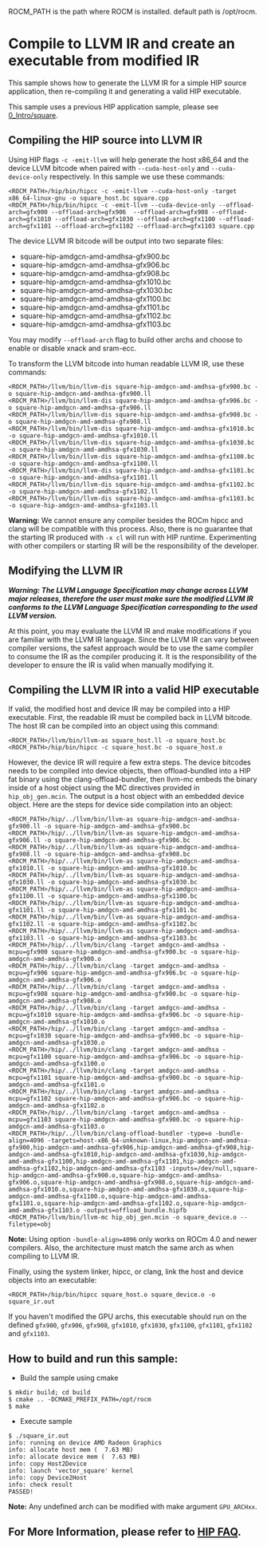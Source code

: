 ROCM_PATH is the path where ROCM is installed. default path is /opt/rocm.
# Compile to LLVM IR and create an executable from modified IR

This sample shows how to generate the LLVM IR for a simple HIP source application, then re-compiling it and generating a valid HIP executable.

This sample uses a previous HIP application sample, please see [0_Intro/square](https://github.com/ROCm/hip-tests/tree/develop/samples/0_Intro/square).

## Compiling the HIP source into LLVM IR
Using HIP flags `-c -emit-llvm` will help generate the host x86_64 and the device LLVM bitcode when paired with `--cuda-host-only` and `--cuda-device-only` respectively. In this sample we use these commands:
```
<ROCM_PATH>/hip/bin/hipcc -c -emit-llvm --cuda-host-only -target x86_64-linux-gnu -o square_host.bc square.cpp
<ROCM_PATH>/hip/bin/hipcc -c -emit-llvm --cuda-device-only --offload-arch=gfx900 --offload-arch=gfx906  --offload-arch=gfx908 --offload-arch=gfx1010 --offload-arch=gfx1030 --offload-arch=gfx1100 --offload-arch=gfx1101 --offload-arch=gfx1102 --offload-arch=gfx1103 square.cpp
```
The device LLVM IR bitcode will be output into two separate files:
- square-hip-amdgcn-amd-amdhsa-gfx900.bc
- square-hip-amdgcn-amd-amdhsa-gfx906.bc
- square-hip-amdgcn-amd-amdhsa-gfx908.bc
- square-hip-amdgcn-amd-amdhsa-gfx1010.bc
- square-hip-amdgcn-amd-amdhsa-gfx1030.bc
- square-hip-amdgcn-amd-amdhsa-gfx1100.bc
- square-hip-amdgcn-amd-amdhsa-gfx1101.bc
- square-hip-amdgcn-amd-amdhsa-gfx1102.bc
- square-hip-amdgcn-amd-amdhsa-gfx1103.bc

You may modify `--offload-arch` flag to build other archs and choose to enable or disable xnack and sram-ecc.

To transform the LLVM bitcode into human readable LLVM IR, use these commands:
```
<ROCM_PATH>/llvm/bin/llvm-dis square-hip-amdgcn-amd-amdhsa-gfx900.bc -o square-hip-amdgcn-amd-amdhsa-gfx900.ll
<ROCM_PATH>/llvm/bin/llvm-dis square-hip-amdgcn-amd-amdhsa-gfx906.bc -o square-hip-amdgcn-amd-amdhsa-gfx906.ll
<ROCM_PATH>/llvm/bin/llvm-dis square-hip-amdgcn-amd-amdhsa-gfx908.bc -o square-hip-amdgcn-amd-amdhsa-gfx908.ll
<ROCM_PATH>/llvm/bin/llvm-dis square-hip-amdgcn-amd-amdhsa-gfx1010.bc -o square-hip-amdgcn-amd-amdhsa-gfx1010.ll
<ROCM_PATH>/llvm/bin/llvm-dis square-hip-amdgcn-amd-amdhsa-gfx1030.bc -o square-hip-amdgcn-amd-amdhsa-gfx1030.ll
<ROCM_PATH>/llvm/bin/llvm-dis square-hip-amdgcn-amd-amdhsa-gfx1100.bc -o square-hip-amdgcn-amd-amdhsa-gfx1100.ll
<ROCM_PATH>/llvm/bin/llvm-dis square-hip-amdgcn-amd-amdhsa-gfx1101.bc -o square-hip-amdgcn-amd-amdhsa-gfx1101.ll
<ROCM_PATH>/llvm/bin/llvm-dis square-hip-amdgcn-amd-amdhsa-gfx1102.bc -o square-hip-amdgcn-amd-amdhsa-gfx1102.ll
<ROCM_PATH>/llvm/bin/llvm-dis square-hip-amdgcn-amd-amdhsa-gfx1103.bc -o square-hip-amdgcn-amd-amdhsa-gfx1103.ll
```

**Warning:** We cannot ensure any compiler besides the ROCm hipcc and clang will be compatible with this process. Also, there is no guarantee that the starting IR produced with `-x cl` will run with HIP runtime. Experimenting with other compilers or starting IR will be the responsibility of the developer.

## Modifying the LLVM IR
***Warning: The LLVM Language Specification may change across LLVM major releases, therefore the user must make sure the modified LLVM IR conforms to the LLVM Language Specification corresponding to the used LLVM version.***

At this point, you may evaluate the LLVM IR and make modifications if you are familiar with the LLVM IR language. Since the LLVM IR can vary between compiler versions, the safest approach would be to use the same compiler to consume the IR as the compiler producing it. It is the responsibility of the developer to ensure the IR is valid when manually modifying it.

## Compiling the LLVM IR into a valid HIP executable
If valid, the modified host and device IR may be compiled into a HIP executable. First, the readable IR must be compiled back in LLVM bitcode. The host IR can be compiled into an object using this command:
```
<ROCM_PATH>/llvm/bin/llvm-as square_host.ll -o square_host.bc
<ROCM_PATH>/hip/bin/hipcc -c square_host.bc -o square_host.o
```

However, the device IR will require a few extra steps. The device bitcodes needs to be compiled into device objects, then offload-bundled into a HIP fat binary using the clang-offload-bundler, then llvm-mc embeds the binary inside of a host object using the MC directives provided in `hip_obj_gen.mcin`. The output is a host object with an embedded device object. Here are the steps for device side compilation into an object:
```
<ROCM_PATH>/hip/../llvm/bin/llvm-as square-hip-amdgcn-amd-amdhsa-gfx900.ll -o square-hip-amdgcn-amd-amdhsa-gfx900.bc
<ROCM_PATH>/hip/../llvm/bin/llvm-as square-hip-amdgcn-amd-amdhsa-gfx906.ll -o square-hip-amdgcn-amd-amdhsa-gfx906.bc
<ROCM_PATH>/hip/../llvm/bin/llvm-as square-hip-amdgcn-amd-amdhsa-gfx908.ll -o square-hip-amdgcn-amd-amdhsa-gfx908.bc
<ROCM_PATH>/hip/../llvm/bin/llvm-as square-hip-amdgcn-amd-amdhsa-gfx1010.ll -o square-hip-amdgcn-amd-amdhsa-gfx1010.bc
<ROCM_PATH>/hip/../llvm/bin/llvm-as square-hip-amdgcn-amd-amdhsa-gfx1030.ll -o square-hip-amdgcn-amd-amdhsa-gfx1030.bc
<ROCM_PATH>/hip/../llvm/bin/llvm-as square-hip-amdgcn-amd-amdhsa-gfx1100.ll -o square-hip-amdgcn-amd-amdhsa-gfx1100.bc
<ROCM_PATH>/hip/../llvm/bin/llvm-as square-hip-amdgcn-amd-amdhsa-gfx1101.ll -o square-hip-amdgcn-amd-amdhsa-gfx1101.bc
<ROCM_PATH>/hip/../llvm/bin/llvm-as square-hip-amdgcn-amd-amdhsa-gfx1102.ll -o square-hip-amdgcn-amd-amdhsa-gfx1102.bc
<ROCM_PATH>/hip/../llvm/bin/llvm-as square-hip-amdgcn-amd-amdhsa-gfx1103.ll -o square-hip-amdgcn-amd-amdhsa-gfx1103.bc
<ROCM_PATH>/hip/../llvm/bin/clang -target amdgcn-amd-amdhsa -mcpu=gfx900 square-hip-amdgcn-amd-amdhsa-gfx900.bc -o square-hip-amdgcn-amd-amdhsa-gfx900.o
<ROCM_PATH>/hip/../llvm/bin/clang -target amdgcn-amd-amdhsa -mcpu=gfx906 square-hip-amdgcn-amd-amdhsa-gfx906.bc -o square-hip-amdgcn-amd-amdhsa-gfx906.o
<ROCM_PATH>/hip/../llvm/bin/clang -target amdgcn-amd-amdhsa -mcpu=gfx908 square-hip-amdgcn-amd-amdhsa-gfx900.bc -o square-hip-amdgcn-amd-amdhsa-gfx908.o
<ROCM_PATH>/hip/../llvm/bin/clang -target amdgcn-amd-amdhsa -mcpu=gfx1010 square-hip-amdgcn-amd-amdhsa-gfx906.bc -o square-hip-amdgcn-amd-amdhsa-gfx1010.o
<ROCM_PATH>/hip/../llvm/bin/clang -target amdgcn-amd-amdhsa -mcpu=gfx1030 square-hip-amdgcn-amd-amdhsa-gfx900.bc -o square-hip-amdgcn-amd-amdhsa-gfx1030.o
<ROCM_PATH>/hip/../llvm/bin/clang -target amdgcn-amd-amdhsa -mcpu=gfx1100 square-hip-amdgcn-amd-amdhsa-gfx906.bc -o square-hip-amdgcn-amd-amdhsa-gfx1100.o
<ROCM_PATH>/hip/../llvm/bin/clang -target amdgcn-amd-amdhsa -mcpu=gfx1101 square-hip-amdgcn-amd-amdhsa-gfx900.bc -o square-hip-amdgcn-amd-amdhsa-gfx1101.o
<ROCM_PATH>/hip/../llvm/bin/clang -target amdgcn-amd-amdhsa -mcpu=gfx1102 square-hip-amdgcn-amd-amdhsa-gfx906.bc -o square-hip-amdgcn-amd-amdhsa-gfx1102.o
<ROCM_PATH>/hip/../llvm/bin/clang -target amdgcn-amd-amdhsa -mcpu=gfx1103 square-hip-amdgcn-amd-amdhsa-gfx900.bc -o square-hip-amdgcn-amd-amdhsa-gfx1103.o
<ROCM_PATH>/hip/../llvm/bin/clang-offload-bundler -type=o -bundle-align=4096 -targets=host-x86_64-unknown-linux,hip-amdgcn-amd-amdhsa-gfx900,hip-amdgcn-amd-amdhsa-gfx906,hip-amdgcn-amd-amdhsa-gfx908,hip-amdgcn-amd-amdhsa-gfx1010,hip-amdgcn-amd-amdhsa-gfx1030,hip-amdgcn-amd-amdhsa-gfx1100,hip-amdgcn-amd-amdhsa-gfx1101,hip-amdgcn-amd-amdhsa-gfx1102,hip-amdgcn-amd-amdhsa-gfx1103 -inputs=/dev/null,square-hip-amdgcn-amd-amdhsa-gfx900.o,square-hip-amdgcn-amd-amdhsa-gfx906.o,square-hip-amdgcn-amd-amdhsa-gfx908.o,square-hip-amdgcn-amd-amdhsa-gfx1010.o,square-hip-amdgcn-amd-amdhsa-gfx1030.o,square-hip-amdgcn-amd-amdhsa-gfx1100.o,square-hip-amdgcn-amd-amdhsa-gfx1101.o,square-hip-amdgcn-amd-amdhsa-gfx1102.o,square-hip-amdgcn-amd-amdhsa-gfx1103.o -outputs=offload_bundle.hipfb
<ROCM_PATH>/llvm/bin/llvm-mc hip_obj_gen.mcin -o square_device.o --filetype=obj
```

**Note:** Using option `-bundle-align=4096` only works on ROCm 4.0 and newer compilers. Also, the architecture must match the same arch as when compiling to LLVM IR.

Finally, using the system linker, hipcc, or clang, link the host and device objects into an executable:
```
<ROCM_PATH>/hip/bin/hipcc square_host.o square_device.o -o square_ir.out
```
If you haven't modified the GPU archs, this executable should run on the defined `gfx900`, `gfx906`, `gfx908`, `gfx1010`, `gfx1030`, `gfx1100`, `gfx1101`, `gfx1102` and `gfx1103`.

## How to build and run this sample:
- Build the sample using cmake
```
$ mkdir build; cd build
$ cmake .. -DCMAKE_PREFIX_PATH=/opt/rocm
$ make
```

- Execute sample
```
$ ./square_ir.out
info: running on device AMD Radeon Graphics
info: allocate host mem (  7.63 MB)
info: allocate device mem (  7.63 MB)
info: copy Host2Device
info: launch 'vector_square' kernel
info: copy Device2Host
info: check result
PASSED!
```

**Note:** Any undefined arch can be modified with make argument `GPU_ARCHxx`.

## For More Information, please refer to [HIP FAQ](https://rocm.docs.amd.com/projects/HIP/en/latest/how-to/faq.html).
